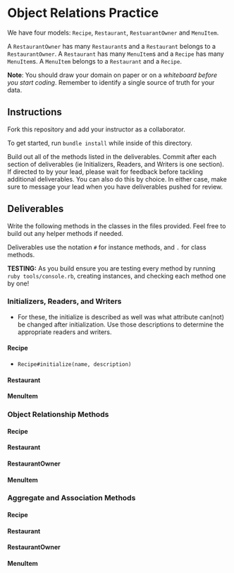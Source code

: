 # Object Relations Practice

We have four models: `Recipe`, `Restaurant`, `RestuarantOwner` and `MenuItem`. 

A `RestaurantOwner` has many `Restaurant`s and a `Restaurant` belongs to a `RestaurantOwner`. A `Restaurant` has many `MenuItem`s and a `Recipe` has many `MenuItem`s. A `MenuItem` belongs to a `Restaurant` and a `Recipe`. 

**Note**: You should draw your domain on paper or on a *whiteboard before you start coding*. Remember to identify a single source of truth for your data.

## Instructions

Fork this repository and add your instructor as a collaborator.

To get started, run `bundle install` while inside of this directory.

Build out all of the methods listed in the deliverables. Commit after each section of deliverables (ie Initializers, Readers, and Writers is one section). If directed to by your lead, please wait for feedback before tackling additional deliverables. You can also do this by choice. In either case, make sure to message your lead when you have deliverables pushed for review. 

## Deliverables

Write the following methods in the classes in the files provided. Feel free to build out any helper methods if needed.

Deliverables use the notation `#` for instance methods, and `.` for class methods.

**TESTING:** As you build ensure you are testing every method by running `ruby tools/console.rb`, creating instances, and checking each method one by one! 

### Initializers, Readers, and Writers
- For these, the initialize is described as well was what attribute can(not) be changed after initialization. Use those descriptions to determine the appropriate readers and writers.


#### Recipe
- `Recipe#initialize(name, description)`
  <!-- - A recipe should be initialized with a `name` (string) and a `description` (string). -->
  <!-- - The name **cannot** be changed after the recipe is initialized. -->
  <!-- - The description can be changed after the recipe is initialized.
  - Both name and description are readable -->
<!-- - `Recipe.all`
  - Returns an array of all recipe instances that have been created. -->

#### Restaurant
<!-- - `Restaurant#initialize(owner, name, star_rating)`
  - A restaurant should be initialized with a `RestaurantOwner` instance, a `name` (string) and a `star_rating` (integer).
  - The name and star_rating can be changed after the restaurant is initialized.
  - Both name and star_rating are readable.
- `Restaurant.all`
  - Returns an array of all restaurant instances that have been created. -->

<!-- #### RestaurantOwner
- `RestaurantOwner#initialize(name, age)`
  - A restaurant_owner should be initialized with a `name` (string) and an `age` (integer).
  - The name and age can be changed after the restaurant_owner is initialized.
  - Both name and age are readable.
- `RestaurantOwner.all`
  - Returns an array of all restaurant_owner instances that have been created. -->

#### MenuItem
<!-- - `MenuItem#initialize(restaurant, recipe, price)`
  - A menu_item should be initialized with a `Restaurant` instance, a `Recipe` instance and a `price` (float).
  - The price can be changed after the menu_item is initialized.
- `MenuItem.all`
  - Returns an array of all menu_item instances that have been created. -->

 

### Object Relationship Methods

#### Recipe
<!-- - `Recipe#menu_items`
  - returns an array of all the `MenuItem` instances for the `Recipe`. -->
<!-- - `Recipe#restaurants`
  - returns an array of all the `Restaurant` instances that have the `Recipe` on their menu. -->

#### Restaurant
<!-- - `Restaurant#menu_items`
  - returns an array of all the `MenuItem` instances for the `Restaurant`. -->
<!-- - `Restaurant#owner`
  - returns the `RestaurantOwner` instance associated with the `Restaurant` instance -->
<!-- - `Restaurant#recipes`
  - returns an array of all the `Recipe` instances that are on this `Restaurant`s menu. -->

#### RestaurantOwner
<!-- - `RestaurantOwner#restaurants`
  - returns an array of `Restaurant` instances associated with the `RestaurantOwner` instance. -->
<!-- - `RestaurantOwner#menu_items`
  - returns an array of `MenuItem` instances associated with any of the `RestaurantOwner`s `Restaurant` instances. -->

#### MenuItem
<!-- - `MenuItem#recipe`
  - returns the `Recipe` instance associated with the `MenuItem` instance -->
<!-- - `MenuItem#restaurant`
  - returns the `Restaurant` instance associated with the `MenuItem` instance -->
<!-- - `MenuItem#owner`
  - returns the `Owner` instance associated with the `MenuItem` instance -->



### Aggregate and Association Methods

#### Recipe
<!-- - `Recipe#average_price`
    - returns the average price (integer) for all `MenuItem` instances of this `Recipe` instance.  -->
<!-- - `Recipe#highest_price`
  - returns the highest price (integer) for all `MenuItem` instances of this `Recipe` instance.  -->
<!-- - `Recipe#cheapest_restaurant`
  - returns the `Restaurant` instance where this `Recipe` instance is the cheapest.  -->
<!-- - `Recipe.inactive`
  - returns an array of `Recipe` instances that are not currently being sold at any restaurants. -->

#### Restaurant
<!-- - `Restaurant#has_dish?(recipe)`
    - returns `true` if the dish is on the menu at the given restaurant and `false` if it is not.  -->
<!-- - `Restaurant.highest_rated` 
    - returns the highest rated `Restaurant` instance. -->

#### RestaurantOwner
<!-- - `RestaurantOwner.average_age`
  - returns the average age of all the `RestaurantOwner`s -->
<!-- - `RestaurantOwner#sell_restaurant(restaurant, buyer)`
  - transfers ownership of a `Restaurant` instance (which must belong to the current user) to the `buyer` which is a `RestaurantOwner` instance.  -->

#### MenuItem
<!-- - `MenuItem.most_expensive_item`
    - returns the most expensive `MenuItem` instance -->



 







